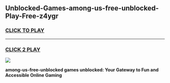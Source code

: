 
## Unblocked-Games-among-us-free-unblocked-Play-Free-z4ygr
<h3>
<a href="https://premium76.site?title=among-us-free-unblocked&ref=18A1">CLICK TO PLAY</a></h3>
<hr>

<h3>
<a href="https://premium76.site?title=among-us-free-unblocked&ref=18A1">CLICK 2 PLAY</a>
  
</h3>

<a href="https://premium76.site?title=among-us-free-unblocked&ref=18A1"><img src="https://clearcache.store/games.png"></a>


**among-us-free-unblocked games unblocked: Your Gateway to Fun and Accessible Online Gaming**
